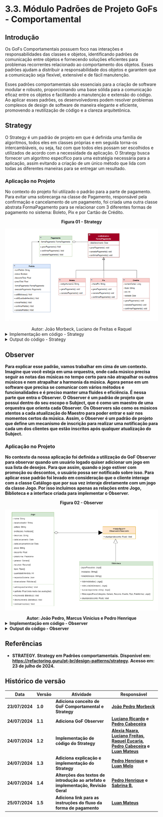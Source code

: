 # 3.3. Módulo Padrões de Projeto GoFs - Comportamental

## Introdução

Os GoFs Comportamentais possuem foco nas interações e responsabilidades das classes e objetos, identificando padrões de comunicação entre objetos e fornecendo soluções eficientes para problemas recorrentes relacionado ao comportamento dos objetos.  Esses padrões ajudam a distribuir a responsabilidade dos objetos e garantem que a comunicação seja flexível, extensível e de fácil manutenção.

Esses padrões comportamentais são essenciais para a criação de software modular e robusto, proporcionando uma base sólida para a comunicação eficaz entre os objetos e facilitando a manutenção e extensão do código. Ao aplicar esses padrões, os desenvolvedores podem resolver problemas complexos de design de software de maneira elegante e eficiente, promovendo a reutilização de código e a clareza arquitetônica.

## Strategy

O Strategy é um padrão de projeto em que é definida uma família de algoritmos, todos eles em classes próprias e em seguida torna-os intercambiáveis, ou seja, faz com que todos eles possam ser escolhidos e utilizados de acordo com a necessidade da aplicação. O Strategy busca fornecer um algoritmo específico para uma estratégia necessária para a aplicação, assim evitando a criação de um único método que lida com todas as diferentes maneiras para se entregar um resultado.

### Aplicação no Projeto

No contexto do projeto foi utilizado o padrão para a parte de pagamento. Para evitar uma sobrecarga na classe de Pagamento, responsável pela confirmação e cancelamento de um pagamento, foi criada uma outra classe abstrata FormaPagamento para se relacionar com 3 diferentes formas de pagamento no sistema: Boleto, Pix e por Cartão de Crédito.

<center><strong>Figura 01 - Strategy</strong></center>

<center>

![Strategy Diagrama](../assets/gof/strategy_diagrama.png)

</center>

<div style="text-align:center;">
Autor: João Morbeck, Luciano de Freitas e Raquel
</div>

<details>
    <summary>Implementação em código - Strategy</summary>

<b>
Código pedido.js
</b>

![Strategy Pedido](../assets/gof/strategy_pedido.png)

<b>
Código pagamento.js
</b>

![Strategy Pagamento](../assets/gof/strategy_pagamento.png)

<b>
Código formaPagamento.js
</b>

![Strategy Forma de Pagamento](../assets/gof/strategy_formaPagamento.png)

<b>
Código boleto.js
</b>

![Strategy Boleto](../assets/gof/strategy_boleto.png)

<b>
Código pix.js
</b>

![Strategy Pix](../assets/gof/strategy_pix.png)

<b>
Código credito.js
</b>

![Strategy Credito](../assets/gof/strategy_credito.png)

</details>

<details>
    <summary>Output do código - Strategy</summary>

Para testarmos os códigos implementados, criamos um arquivo teste.js com as informações necessárias para o teste. Veja a seguir nas imagens as saídas:

<b>
Resultado pagamento por Boleto
</b>

![Strategy Boleto](../assets/gof/strategy_run1.jpg)

<b>
Resultado pagamento por Crédito
</b>

![Strategy Boleto](../assets/gof/strategy_run2.jpg)

<b>
Resultado pagamento por Pix
</b>

![Strategy Boleto](../assets/gof/strategy_run3.jpg)

<b>
    
As instruções para testar o código da escolha do método de pagamento do strategy estão inseridas no [README](../../codigo/comportamental/strategy/README.md).

</details>

## Observer

Para explicar esse padrão, vamos trabalhar em cima de um contexto. Imagine que você esteja em uma orquestra, onde cada músico precisa seguir as notas das músicas no tempo certo para não atrapalhar os outros músicos e nem atrapalhar a harmonia da música. Agora pense em um software que precisa se comunicar com vários métodos e funcionalidades e é preciso manter uma fluides e eficiência. É nessa parte que entra o Observer. O **Observer** é um padrão de projeto que possui dentro do seu escopo o **Subject**, que é como um maestro de uma orquestra que orienta cada Observer. Os Observers são como os músicos atentos a cada atualização do Maestro para poder entrar e sair nos momentos certos da música. Assim, o Observer é um padrão de projeto que define um mecanismo de inscrição para realizar uma notificação para cada um dos clientes que estão inscritos após qualquer atualização do Subject.

### Aplicação no Projeto

No contexto da nossa aplicação foi definida a utilização do GoF Observer para observar quando um usuário logado quiser adicionar um jogo em sua lista de desejos. Para que assim, quando o jogo estiver com promoção ou descontos, o usuário possa ser notificado sobre isso. Para aplicar esse padrão foi levado em consideração que o cliente interage com a classe Catálogo que por sua vez interaje diretamente com um jogo da classe Jogo. Por isso incluímos apenas as relações entre Jogo, Biblioteca e a interface criada para implementar o Observer.

<center><strong>Figura 02 - Observer</strong></center>

<center>

![gof_observer](../assets/gof/observer.png)

</center>

<div style="text-align:center;">
Autor: João Pedro, Marcus Vinicius e Pedro Henrique
</div>

<details>

<summary> Implementação em código - Observer </summary>

![gof_observer](../assets/gof/observerCode.png)

</details>

<details>
    <summary>Output do código - Observer</summary>

![gof_observer](../assets/gof/observerRun.png)

</details>

## Referências

- STRATEGY. Strategy em Padrões comportamentais. Disponível em: <https://refactoring.guru/pt-br/design-patterns/strategy>. Acesso em: 23 de julho de 2024.

## Histórico de versão

| Data       | Versão | Atividade                                          | Responsável                                                                                                                                                                                                     |
| ---------- | ------ | -------------------------------------------------- | --------------------------------------------------------------------------------------------------------------------------------------------------------------------------------------------------------------- |
| 23/07/2024 | 1.0    | Adiciona conceito de GoF Comportamental e Strategy | [João Pedro Morbeck](https://github.com/uMorbeck)                                                                                                                                                               |
| 24/07/2024 | 1.1    | Adiciona GoF Observer                              | [Luciano Ricardo](https://github.com/l-ricardo) e [Pedro Cabeceira](https://github.com/pkbceira03)                                                                                                              |
| 24/07/2024 | 1.2    | Implementação de código do Strategy                | [Alexia Naara](https://github.com/alexianaa), [Luciano Freitas](https://github.com/luciano-freitas-melo), [Raquel Eucaria](https://github.com/raqueleucaria), [Pedro Cabeceira](https://github.com/pkbceira03) e [Luan Mateus](https://github.com/luanduartee) |
| 24/07/2024 | 1.3    | Adiciona explicação e implementação do Strategy    | [Pedro Henrique](https://github.com/phmelosilva) e [Luan Melo](https://github.com/luanmq)                                                                                                                       |
| 24/07/2024 | 1.4    | Alterções dos textos de introdução ao artefato e implementação, Revisão Geral | [Pedro Henrique](https://github.com/phmelosilva) e [Sabrina B.](https://github.com/sabrinaberno) |
| 25/07/2024 | 1.5    | Adiciona link para as instruções do fluxo da forma de pagamento | [Luan Mateus](https://github.com/luanduartee) |

